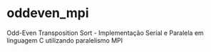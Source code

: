 # oddeven_mpi
Odd-Even Transposition Sort - Implementação Serial e Paralela em linguagem C utilizando paralelismo MPI
